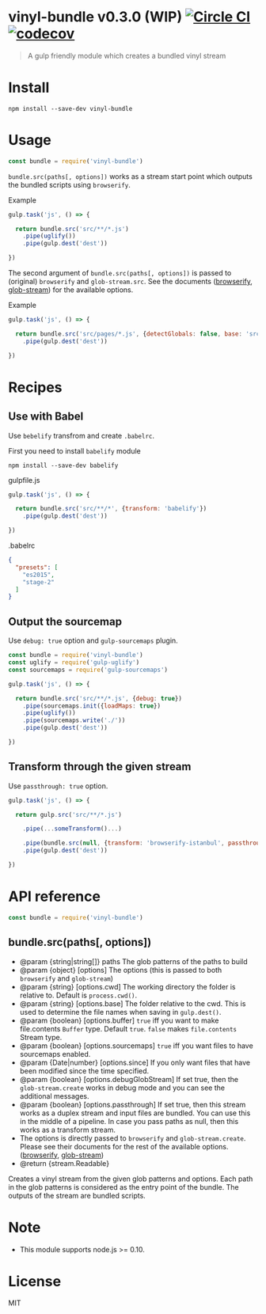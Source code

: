 # vinyl-bundle v0.3.0 (WIP) [![Circle CI](https://circleci.com/gh/kt3k/vinyl-bundle.svg?style=svg)](https://circleci.com/gh/kt3k/vinyl-bundle) [![codecov](https://codecov.io/gh/kt3k/vinyl-bundle/branch/master/graph/badge.svg)](https://codecov.io/gh/kt3k/vinyl-bundle)


> A gulp friendly module which creates a bundled vinyl stream

# Install

    npm install --save-dev vinyl-bundle

# Usage

```js
const bundle = require('vinyl-bundle')
```

`bundle.src(paths[, options])` works as a stream start point which outputs the bundled scripts using `browserify`.

Example
```js
gulp.task('js', () => {

  return bundle.src('src/**/*.js')
    .pipe(uglify())
    .pipe(gulp.dest('dest'))

})
```

The second argument of `bundle.src(paths[, options])` is passed to (original) `browserify` and `glob-stream.src`. See the documents ([browserify](https://github.com/substack/node-browserify#browserifyfiles--opts), [glob-stream](https://github.com/gulpjs/glob-stream#options)) for the available options.

Example
```js
gulp.task('js', () => {

  return bundle.src('src/pages/*.js', {detectGlobals: false, base: 'src/'})
    .pipe(gulp.dest('dest'))

})
```

# Recipes

## Use with Babel

Use `bebelify` transfrom and create `.babelrc`.

First you need to install `babelify` module

    npm install --save-dev babelify

gulpfile.js
```js
gulp.task('js', () => {

  return bundle.src('src/**/*', {transform: 'babelify'})
    .pipe(gulp.dest('dest'))

})
```

.babelrc
```json
{
  "presets": [
    "es2015",
    "stage-2"
  ]
}
```


## Output the sourcemap

Use `debug: true` option and `gulp-sourcemaps` plugin.

```js
const bundle = require('vinyl-bundle')
const uglify = require('gulp-uglify')
const sourcemaps = require('gulp-sourcemaps')

gulp.task('js', () => {

  return bundle.src('src/**/*.js', {debug: true})
    .pipe(sourcemaps.init({loadMaps: true})
    .pipe(uglify())
    .pipe(sourcemaps.write('./'))
    .pipe(gulp.dest('dest'))

})
```

## Transform through the given stream

Use `passthrough: true` option.

```js
gulp.task('js', () => {

  return gulp.src('src/**/*.js')

    .pipe(...someTransform()...)

    .pipe(bundle.src(null, {transform: 'browserify-istanbul', passthrough: true}))
    .pipe(gulp.dest('dest'))

})
```

# API reference

```js
const bundle = require('vinyl-bundle')
```

## bundle.src(paths[, options])

- @param {string|string[]} paths The glob patterns of the paths to build
- @param {object} [options] The options (this is passed to both `browserify` and `glob-stream`)
- @param {string} [options.cwd] The working directory the folder is relative to. Default is `process.cwd()`.
- @param {string} [options.base] The folder relative to the cwd. This is used to determine the file names when saving in `gulp.dest()`.
- @param {boolean} [options.buffer] `true` iff you want to make file.contents `Buffer` type. Default `true`. `false` makes `file.contents` Stream type.
- @param {boolean} [options.sourcemaps] `true` iff you want files to have sourcemaps enabled.
- @param {Date|number} [options.since] If you only want files that have been modified since the time specified.
- @param {boolean} [options.debugGlobStream] If set true, then the `glob-stream.create` works in debug mode and you can see the additional messages.
- @param {boolean} [options.passthrough] If set true, then this stream works as a duplex stream and input files are bundled. You can use this in the middle of a pipeline. In case you pass paths as null, then this works as a transform stream.
- The options is directly passed to `browserify` and `glob-stream.create`. Please see their documents for the rest of the available options. ([browserify](https://github.com/substack/node-browserify#browserifyfiles--opts), [glob-stream](https://github.com/gulpjs/glob-stream#options))
- @return {stream.Readable<Vinyl>}

Creates a vinyl stream from the given glob patterns and options.
Each path in the glob patterns is considered as the entry point of the bundle.
The outputs of the stream are bundled scripts.

# Note

- This module supports node.js >= 0.10.

# License

MIT
